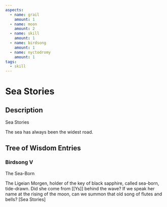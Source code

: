```yaml
---
aspects: 
  - name: grail
    amount: 1
  - name: moon
    amount: 2
  - name: skill
    amount: 1
  - name: birdsong
    amount: 1
  - name: nyctodromy
    amount: 1
tags:
  - skill
---
```


# Sea Stories

## Description
Sea Stories

The sea has always been the widest road.
## Tree of Wisdom Entries
### Birdsong V
The Sea-Born

The Ligeian Morgen, holder of the key of black sapphire, called sea-born, tide-drawn. Did she come from [[Ys]] behind the wave? If we speak her name at the rising of the moon, can we summon that old song of flutes and bells? [Sea Stories]